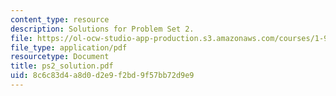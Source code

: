 ```yaml
---
content_type: resource
description: Solutions for Problem Set 2.
file: https://ol-ocw-studio-app-production.s3.amazonaws.com/courses/1-978-from-nano-to-macro-introduction-to-atomistic-modeling-techniques-january-iap-2007/8c6c83d4a8d0d2e9f2bd9f57bb72d9e9_ps2_solution.pdf
file_type: application/pdf
resourcetype: Document
title: ps2_solution.pdf
uid: 8c6c83d4-a8d0-d2e9-f2bd-9f57bb72d9e9
---
```

